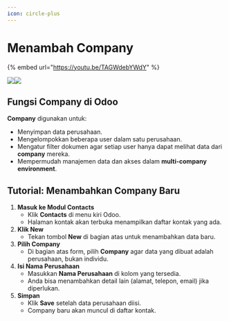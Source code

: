 ```yaml
---
icon: circle-plus
---
```


# Menambah Company

{% embed url="https://youtu.be/TAGWdebYWdY" %}

![](https://document-management-system-1.gitbook.io/document-management-system/~gitbook/image?url=https%3A%2F%2F1011768869-files.gitbook.io%2F%7E%2Ffiles%2Fv0%2Fb%2Fgitbook-x-prod.appspot.com%2Fo%2Fspaces%252FLEturytqtHGPsYdglHaB%252Fuploads%252FBEV2IJxH1P9p0BDQ5TP3%252FDesain%2520tanpa%2520judul%2520%2822%29.png%3Falt%3Dmedia%26token%3D81b5b92c-0c73-4234-b275-ee39f60231d0\&width=768\&dpr=4\&quality=100\&sign=477881ba\&sv=2)![](https://document-management-system-1.gitbook.io/document-management-system/~gitbook/image?url=https%3A%2F%2F1011768869-files.gitbook.io%2F%7E%2Ffiles%2Fv0%2Fb%2Fgitbook-x-prod.appspot.com%2Fo%2Fspaces%252FLEturytqtHGPsYdglHaB%252Fuploads%252FlqUNKvVxV7nCdtAAW0nz%252FDesain%2520tanpa%2520judul%2520%2823%29.png%3Falt%3Dmedia%26token%3D56e5dbea-3cc6-4375-88d8-2659dec1adf4\&width=768\&dpr=4\&quality=100\&sign=ff2d0bfb\&sv=2)

## **Fungsi Company di Odoo**

**Company** digunakan untuk:

* Menyimpan data perusahaan.
* Mengelompokkan beberapa user dalam satu perusahaan.
* Mengatur filter dokumen agar setiap user hanya dapat melihat data dari **company** mereka.
* Mempermudah manajemen data dan akses dalam **multi-company environment**.

## **Tutorial: Menambahkan Company Baru**

1. **Masuk ke Modul Contacts**
   * Klik **Contacts** di menu kiri Odoo.
   * Halaman kontak akan terbuka menampilkan daftar kontak yang ada.
2. **Klik New**
   * Tekan tombol **New** di bagian atas untuk menambahkan data baru.
3. **Pilih Company**
   * Di bagian atas form, pilih **Company** agar data yang dibuat adalah perusahaan, bukan individu.
4. **Isi Nama Perusahaan**
   * Masukkan **Nama Perusahaan** di kolom yang tersedia.
   * Anda bisa menambahkan detail lain (alamat, telepon, email) jika diperlukan.
5. **Simpan**
   * Klik **Save** setelah data perusahaan diisi.
   * Company baru akan muncul di daftar kontak.
